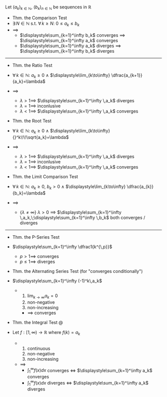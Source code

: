 
Let $(a_{k})_{k\in\mathbb{N}}$, $(b_{k})_{n\in\mathbb{N}}$ be sequences in $\mathbb{R}$

- Thm.  the Comparison Test
- $\exists\,N \in\mathbb{N}$  s.t. $\forall\,k\geq N$:  $0\leq a_k\leq b_k$
- $\implies$
	- $\displaystyle\sum_{k=1}^\infty b_k$ converges $\implies$ $\displaystyle\sum_{k=1}^\infty a_k$ converges
	- $\displaystyle\sum_{k=1}^\infty a_k$ diverges $\implies$ $\displaystyle\sum_{k=1}^\infty b_k$ diverges

- ---

- Thm.  the Ratio Test
- $\forall\,k\in\mathbb{N}$:  $a_k\geq0$  $\land$  $\displaystyle\lim_{k\to\infty} \dfrac{a_{k+1}}{a_k}=\lambda$
- $\implies$
	- $\lambda>1\implies$ $\displaystyle\sum_{k=1}^\infty \,a_k$ diverges
	- $\lambda=1\implies$ inconlusive
	- $\lambda<1\implies$ $\displaystyle\sum_{k=1}^\infty \,a_k$ converges

- Thm.  the Root Test
- $\forall\,k\in\mathbb{N}$:  $a_k\geq0$  $\land$  $\displaystyle\lim_{k\to\infty} {}^k\!\!\sqrt{a_k}=\lambda$
- $\implies$
	- $\lambda>1\implies$ $\displaystyle\sum_{k=1}^\infty \,a_k$ diverges
	- $\lambda=1\implies$ inconlusive
	- $\lambda<1\implies$ $\displaystyle\sum_{k=1}^\infty \,a_k$ converges

- Thm.  the Limit Comparison Test
- $\forall\,k\in\mathbb{N}$:  $a_k\geq0$, $b_k>0$  $\land$  $\displaystyle\lim_{k\to\infty} \dfrac{a_{k}}{b_k}=\lambda$
- $\implies$
	- {$\lambda \neq \infty$}  $\lambda>0$ $\implies$ $\displaystyle\sum_{k=1}^\infty \,a_k,\;\displaystyle\sum_{k=1}^\infty \,b_k$  both  converges / diverges 

---


- Thm.  the P-Series Test
- $\displaystyle\sum_{k=1}^\infty \dfrac1{k^{\,p}}$
	- $p>1\implies$ converges
	- $p\leq1\implies$ diverges

- Thm.  the Alternating Series Test (for "converges conditionally")
- $\displaystyle\sum_{k=1}^\infty (-1)^k\,a_k$
	- 1. $\displaystyle\lim_{k\to\infty} a_k=0$
	  2. non-negative
	  3. non-increasing
		- $\implies$  converges

- Thm.  the Integral Test @
- Let  $f:[1,\,\infty)\to\mathbb{R}$  where  $f(k)=a_k$
	- 1. continuous
	  2. non-negative
	  3. non-increasing
	- $\implies$
		- $\displaystyle\int_1^{\infty} f(x)dx$ converges $\iff$  $\displaystyle\sum_{k=1}^\infty a_k$ converges
		- $\displaystyle\int_1^{\infty} f(x)dx$ diverges $\iff$  $\displaystyle\sum_{k=1}^\infty a_k$ diverges